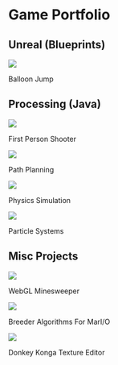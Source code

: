 <link rel="stylesheet" type="text/css" href="style.css">

# Game Portfolio
## Unreal (Blueprints)
<div class="image-container">
    <a  href="https://josephs068.github.io/Game_Projects/Unreal/Balloon_Jumper">
        <img class="processing-main-image" src="Portfolio_Resources/Games_Portfolio/Balloon-Jump.PNG">
    </a>
    <p class="processing-main-text">Balloon Jump</p>
</div>

## Processing (Java)
<div class="image-container">
    <a  href="https://josephs068.github.io/Game_Projects/Processing/First_Person_Shooter">
        <img class="processing-main-image" src="Portfolio_Resources/Games_Portfolio/First-Person-Shooter.png">
    </a>
    <p class="processing-main-text">First Person Shooter</p>
</div>

<div class="subsection">
    <div class="image-container">
        <a href="https://josephs068.github.io/Game_Projects/Processing/Path_Planning">
            <img class="sub-image" src="Portfolio_Resources/Games_Portfolio/Planning.png">
        </a>
        <p class="sub-text">Path Planning</p>
    </div>
    <div class="image-container">
        <a href="https://josephs068.github.io/Game_Projects/Processing/Clothe_Simulations">
            <img class="sub-image" src="Portfolio_Resources/Games_Portfolio/Physics.png">  
        </a>
        <p class="sub-text">Physics Simulation</p>
    </div>
    <div class="image-container">
        <a href="https://josephs068.github.io/Game_Projects/Processing/Particle_Effects">
            <img class="sub-image" src="Portfolio_Resources/Games_Portfolio/Particles.png">
        </a>
        <p class="sub-text">Particle Systems</p>
    </div>
</div>

## Misc Projects
<div class="subsection">
    <div class="image-container">
        <a href="https://github.com/JosephS068/JSX-Minesweeper">
            <img class="sub-image" src="Portfolio_Resources/Games_Portfolio/mine-sweeper.png">  
        </a>
        <p class="sub-text">WebGL Minesweeper</p>
    </div>
    <div class="image-container">
        <a href="https://github.com/JosephS068/MarI-O-Breeder-Algorithms">
            <img class="sub-image" src="Portfolio_Resources/Games_Portfolio/marIO.jpeg">
        </a>
        <p class="sub-text">Breeder Algorithms For MarI/O</p>
    </div>
    <div class="image-container">
        <a href="https://github.com/JosephS068/Donkey-Konga-2-Texture-Editor">
            <img class="sub-image" src="Portfolio_Resources/Games_Portfolio/Donkey Konga.png">
        </a>
        <p class="sub-text">Donkey Konga Texture Editor</p>
    </div>
</div>